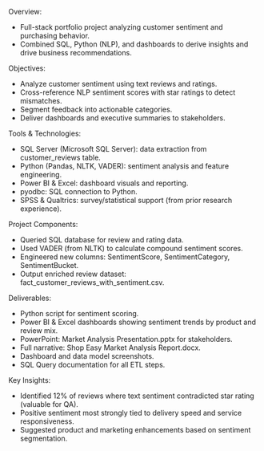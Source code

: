 Overview:
 - Full-stack portfolio project analyzing customer sentiment and purchasing behavior.
 - Combined SQL, Python (NLP), and dashboards to derive insights and drive business recommendations.

Objectives:
 - Analyze customer sentiment using text reviews and ratings.
 - Cross-reference NLP sentiment scores with star ratings to detect mismatches.
 - Segment feedback into actionable categories.
 - Deliver dashboards and executive summaries to stakeholders.

Tools & Technologies:
 - SQL Server (Microsoft SQL Server): data extraction from customer_reviews table.
 - Python (Pandas, NLTK, VADER): sentiment analysis and feature engineering.
 - Power BI & Excel: dashboard visuals and reporting.
 - pyodbc: SQL connection to Python.
 - SPSS & Qualtrics: survey/statistical support (from prior research experience).

Project Components:
 - Queried SQL database for review and rating data.
 - Used VADER (from NLTK) to calculate compound sentiment scores.
 - Engineered new columns: SentimentScore, SentimentCategory, SentimentBucket.
 - Output enriched review dataset: fact_customer_reviews_with_sentiment.csv.

Deliverables:
 - Python script for sentiment scoring.
 - Power BI & Excel dashboards showing sentiment trends by product and review mix.
 - PowerPoint: Market Analysis Presentation.pptx for stakeholders.
 - Full narrative: Shop Easy Market Analysis Report.docx.
 - Dashboard and data model screenshots.
 - SQL Query documentation for all ETL steps.

Key Insights:
 - Identified 12% of reviews where text sentiment contradicted star rating (valuable for QA).
 - Positive sentiment most strongly tied to delivery speed and service responsiveness.
 - Suggested product and marketing enhancements based on sentiment segmentation.
